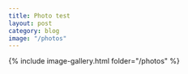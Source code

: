 ```yaml
---
title: Photo test
layout: post
category: blog
image: "/photos"
---
```


{% include image-gallery.html folder="/photos" %}